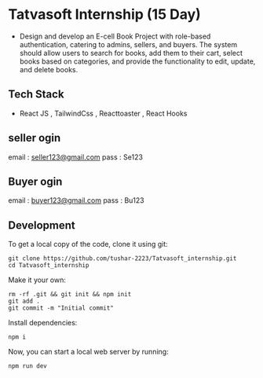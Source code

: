 # Tatvasoft Internship (15 Day)

* Design and develop an E-cell Book Project with role-based authentication, catering to admins, sellers, and buyers. The system should allow users to search for books, add them to their cart, select books based on categories, and provide the functionality to edit, update, and delete books.

## Tech Stack 
* React JS , TailwindCss , Reacttoaster , React Hooks
<!-- 
## admin login

email : admin@tatvasoft.com
pass : admin@123 -->

## seller ogin

email : seller123@gmail.com
pass : Se123

## Buyer ogin

email : buyer123@gmail.com
pass : Bu123

## Development

To get a local copy of the code, clone it using git:

```
git clone https://github.com/tushar-2223/Tatvasoft_internship.git
cd Tatvasoft_internship
```

Make it your own:

```
rm -rf .git && git init && npm init
git add .
git commit -m "Initial commit"
```

Install dependencies:

```
npm i
```

Now, you can start a local web server by running:

```
npm run dev
```
